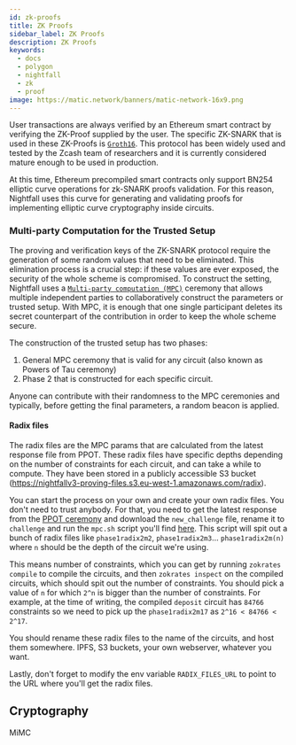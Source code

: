 ```yaml
---
id: zk-proofs
title: ZK Proofs
sidebar_label: ZK Proofs
description: ZK Proofs
keywords:
  - docs
  - polygon
  - nightfall
  - zk
  - proof
image: https://matic.network/banners/matic-network-16x9.png
---
```


User transactions are always verified by an Ethereum smart contract by verifying the ZK-Proof supplied by the user. The specific ZK-SNARK that is used in these ZK-Proofs is [`Groth16`](https://eprint.iacr.org/2016/260.pdf). This protocol has been widely used and tested by the Zcash team of researchers and it is currently considered mature enough to be used in production.

At this time, Ethereum precompiled smart contracts only support BN254 elliptic curve operations for zk-SNARK proofs validation. For this reason, Nightfall uses this curve for generating and validating proofs for implementing elliptic curve cryptography inside circuits.

### Multi-party Computation for the Trusted Setup

The proving and verification keys of the ZK-SNARK protocol require the generation of some random values that need to be eliminated. This elimination process is a crucial step: if these values are ever exposed, the security of the whole scheme is compromised. To construct the setting, Nightfall uses a [`Multi-party computation (MPC)`](https://en.wikipedia.org/wiki/Secure_multi-party_computation) ceremony that allows multiple independent parties to collaboratively construct the parameters or trusted setup. With MPC, it is enough that one single participant deletes its secret counterpart of the contribution in order to keep the whole scheme secure.

The construction of the trusted setup has two phases:
1. General MPC ceremony that is valid for any circuit (also known as Powers of Tau ceremony)
2. Phase 2 that is constructed for each specific circuit.

Anyone can contribute with their randomness to the MPC ceremonies and typically, before getting the final parameters, a random beacon is applied.

#### Radix files

The radix files are the MPC params that are calculated from the latest response file from PPOT. These radix files have specific depths depending on the number of constraints for each circuit, and can take a while to compute. They have been stored in a publicly accessible S3 bucket (https://nightfallv3-proving-files.s3.eu-west-1.amazonaws.com/radix).

You can start the process on your own and create your own radix files. You don't need to trust anybody. For that, you need to get the latest response from the [PPOT ceremony](https://github.com/weijiekoh/perpetualpowersoftau) and download the `new_challenge` file, rename it to `challenge` and run the `mpc.sh` script you'll find [here](https://github.com/EYBlockchain/nightfall_3/blob/master/zokrates-worker/src/mpc.sh). This script will spit out a bunch of radix files like `phase1radix2m2`, `phase1radix2m3`... `phase1radix2m(n)` where `n` should be the depth of the circuit we're using.

This means number of constraints, which you can get by running `zokrates compile` to compile the circuits, and then `zokrates inspect` on the compiled circuits, which should spit out the number of constraints. You should pick a value of `n` for which `2^n` is bigger than the number of constraints. For example, at the time of writing, the compiled `deposit` circuit has `84766` constraints so we need to pick up the `phase1radix2m17` as `2^16 < 84766 < 2^17`.

You should rename these radix files to the name of the circuits, and host them somewhere. IPFS, S3 buckets, your own webserver, whatever you want.

Lastly, don't forget to modify the env variable `RADIX_FILES_URL` to point to the URL where you'll get the radix files.

## Cryptography

MiMC
